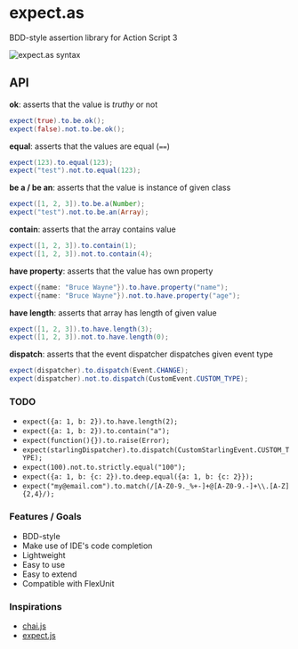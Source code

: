 expect.as
=========

 BDD-style assertion library for Action Script 3

![expect.as syntax](http://i.imgur.com/jxi6cj7.gif)

## API
**ok**: asserts that the value is _truthy_ or not
```actionscript
expect(true).to.be.ok();
expect(false).not.to.be.ok();
```

**equal**: asserts that the values are equal (```==```)
```actionscript
expect(123).to.equal(123);
expect("test").not.to.equal(123);
```

**be a / be an**: asserts that the value is instance of given class
```actionscript
expect([1, 2, 3]).to.be.a(Number);
expect("test").not.to.be.an(Array);
```

**contain**: asserts that the array contains value
```actionscript
expect([1, 2, 3]).to.contain(1);
expect([1, 2, 3]).not.to.contain(4);
```

**have property**: asserts that the value has own property
```actionscript
expect({name: "Bruce Wayne"}).to.have.property("name");
expect({name: "Bruce Wayne"}).not.to.have.property("age");
```

**have length**: asserts that array has length of given value
```actionscript
expect([1, 2, 3]).to.have.length(3);
expect([1, 2, 3]).not.to.have.length(0);
```

**dispatch**: asserts that the event dispatcher dispatches given event type
```actionscript
expect(dispatcher).to.dispatch(Event.CHANGE);
expect(dispatcher).not.to.dispatch(CustomEvent.CUSTOM_TYPE);
```

### TODO
- ```expect({a: 1, b: 2}).to.have.length(2);```
- ```expect({a: 1, b: 2}).to.contain("a");```
- ```expect(function(){}).to.raise(Error);```
- ```expect(starlingDispatcher).to.dispatch(CustomStarlingEvent.CUSTOM_TYPE);```
- ```expect(100).not.to.strictly.equal("100");```
- ```expect({a: 1, b: {c: 2}).to.deep.equal({a: 1, b: {c: 2}});```
- ```expect("my@email.com").to.match(/[A-Z0-9._%+-]+@[A-Z0-9.-]+\\.[A-Z]{2,4}/);```

### Features / Goals
- BDD-style
- Make use of IDE's code completion
- Lightweight
- Easy to use
- Easy to extend
- Compatible with FlexUnit

### Inspirations
- [chai.js](https://github.com/chaijs/chai)
- [expect.js](https://github.com/LearnBoost/expect.js/)
